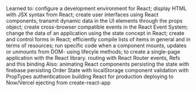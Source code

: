 Learned to:
    configure a development environment for React;
    display HTML with JSX syntax from React;
    create user interfaces using React components;
    transmit dynamic data in the UI elements through the props object;
    create cross-browser compatible events in the React Event System;
    change the data of an application using the state concept in React;
    create and control forms in React;
    efficiently compile lists of items in general and in terms of resources;
    run specific code when a component mounts, updates or unmounts from DOM- using lifecyle methods;
    to create a single-page application with the React library.
    routing with React Router
    events, Refs and this binding
 Also:
    animating React components
    persisting the state with firebase
    persisting Order State with localStorage
    component validation with PropTypes
    authenticatioon
    building React for production
    deploying to Now/Vercel
    ejecting from create-react-app
